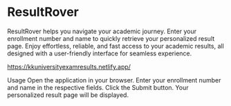 # ResultRover
ResultRover helps you navigate your academic journey. Enter your enrollment number and name to quickly retrieve your personalized result page. Enjoy effortless, reliable, and fast access to your academic results, all designed with a user-friendly interface for seamless experience.

https://kkuniversityexamresults.netlify.app/


Usage
Open the application in your browser.
Enter your enrollment number and name in the respective fields.
Click the Submit button.
Your personalized result page will be displayed.
